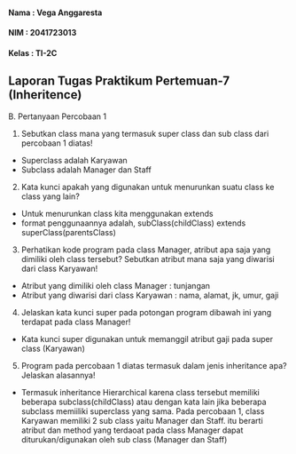 
#### Nama	: Vega Anggaresta
#### NIM    : 2041723013
#### Kelas	: TI-2C

## Laporan Tugas Praktikum Pertemuan-7 (Inheritence)

B. Pertanyaan  Percobaan 1
1. Sebutkan class mana yang termasuk super class dan sub class dari percobaan 1 diatas!
* Superclass adalah Karyawan
* Subclass adalah Manager dan Staff

2. Kata kunci apakah yang digunakan untuk menurunkan suatu class ke class yang lain?
* Untuk menurunkan class kita menggunakan extends
* format penggunaannya adalah, subClass(childClass) extends superClass(parentsClass)

3. Perhatikan kode program pada class Manager, atribut apa saja yang dimiliki oleh class
tersebut? Sebutkan atribut mana saja yang diwarisi dari class Karyawan!
* Atribut yang dimiliki oleh class Manager : tunjangan
* Atribut yang diwarisi dari class Karyawan : nama, alamat, jk, umur, gaji

4. Jelaskan kata kunci super pada potongan program dibawah ini yang terdapat pada class
Manager!
* Kata kunci super digunakan untuk memanggil atribut gaji pada super class (Karyawan)

5. Program pada percobaan 1 diatas termasuk dalam jenis inheritance apa? Jelaskan
alasannya!
* Termasuk inheritance Hierarchical karena class tersebut memiliki beberapa subclass(childClass) atau dengan kata lain jika beberapa subclass memiiliki superclass yang sama. Pada percobaan 1, class Karyawan memiliki 2 sub class yaitu Manager dan Staff. itu berarti atribut dan method yang terdaoat pada class Manager dapat diturukan/digunakan oleh sub class (Manager dan Staff)
